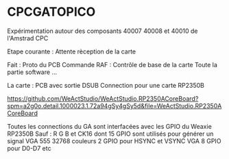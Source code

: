 # CPCGATOPICO
Expérimentation autour des composants 40007 40008 et 40010 de l'Amstrad CPC

Etape courante : Attente rèception de la carte

Fait : 
  Proto du PCB
  Commande
RAF :
  Contrôle de base de la carte
  Toute la partie software
  ...

La carte :
PCB avec sortie DSUB
Connection pour une carte RP2350B

https://github.com/WeActStudio/WeActStudio.RP2350ACoreBoard?spm=a2g0o.detail.1000023.1.72a94gSy4gSy5d&file=WeActStudio.RP2350ACoreBoard

Toutes les connections du GA sont interfacées avec les GPIO du Weaxie RP2350B
Sauf : R G B et CK16
dont
15 GPIO sont utilisés pour générer un signal VGA 555 32768 couleurs
2 GPIO pour HSYNC et VSYNC VGA
8 GPIO pour D0-D7
etc

